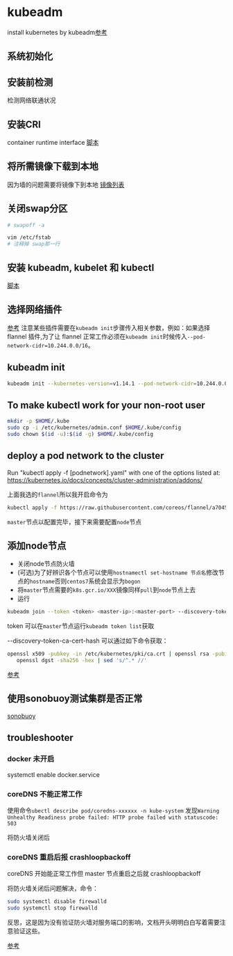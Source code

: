 # kubeadm

install kubernetes by kubeadm[参考](https://kubernetes.io/zh/docs/setup/independent/install-kubeadm/)

## 系统初始化

## 安装前检测

检测网络联通状况

## 安装CRI

container runtime interface
[脚本](./docker-cri.ubuntu.sh)

## 将所需镜像下载到本地

因为墙的问题需要将镜像下到本地
[镜像列表](./image.md)

## 关闭swap分区

```bash
# swapoff -a

vim /etc/fstab
# 注释掉 swap那一行
```

## 安装 kubeadm, kubelet 和 kubectl

[脚本](./install-kubeadm-kubelet-kubectl.ubuntu.sh)

## 选择网络插件

[参考](https://kubernetes.io/docs/setup/independent/create-cluster-kubeadm/#pod-network)
注意某些插件需要在`kubeadm init`步骤传入相关参数，例如：如果选择 flannel 插件,为了让 flannel 正常工作必须在`kubeadm init`时候传入`--pod-network-cidr=10.244.0.0/16`。

## kubeadm init

```bash
kubeadm init --kubernetes-version=v1.14.1 --pod-network-cidr=10.244.0.0/16
```

## To make kubectl work for your non-root user

```bash
mkdir -p $HOME/.kube
sudo cp -i /etc/kubernetes/admin.conf $HOME/.kube/config
sudo chown $(id -u):$(id -g) $HOME/.kube/config
```

## deploy a pod network to the cluster

Run "kubectl apply -f [podnetwork].yaml" with one of the options listed at:
  https://kubernetes.io/docs/concepts/cluster-administration/addons/

上面我选的`flannel`所以我开启命令为

```bash
kubectl apply -f https://raw.githubusercontent.com/coreos/flannel/a70459be0084506e4ec919aa1c114638878db11b/Documentation/kube-flannel.yml
```

`master`节点以配置完毕，接下来需要配置`node`节点

## 添加node节点

- 关闭node节点防火墙
- (可选)为了好辨识各个节点可以使用`hostnamectl set-hostname 节点名`修改节点的`hostname`否则`centos7`系统会显示为`bogon`
- 将`master`节点需要的`k8s.gcr.io/XXX`镜像同样`pull`到`node`节点上去
- 运行

```bash
kubeadm join --token <token> <master-ip>:<master-port> --discovery-token-ca-cert-hash sha256:<hash>
```

token 可以在`master`节点运行`kubeadm token list`获取

--discovery-token-ca-cert-hash 可以通过如下命令获取：

```bash
openssl x509 -pubkey -in /etc/kubernetes/pki/ca.crt | openssl rsa -pubin -outform der 2>/dev/null | \
   openssl dgst -sha256 -hex | sed 's/^.* //'
```

[参考](https://kubernetes.io/docs/setup/independent/create-cluster-kubeadm/#join-nodes)

## 使用sonobuoy测试集群是否正常

[sonobuoy](https://github.com/heptio/sonobuoy)

## troubleshooter

### docker 未开启

systemctl enable docker.service

### coreDNS 不能正常工作

使用命令`ubectl describe pod/coredns-xxxxxx -n kube-system`
发现`Warning  Unhealthy Readiness probe failed: HTTP probe failed with statuscode: 503`

将防火墙关闭后

### coreDNS 重启后报 crashloopbackoff

coreDNS 开始能正常工作但 master 节点重启之后就 crashloopbackoff

将防火墙关闭后问题解决，命令：

```bash
sudo systemctl disable firewalld
sudo systemctl stop firewalld
```

反思，这是因为没有验证防火墙对服务端口的影响，文档开头明明白白写着需要注意验证这些。

[参考](https://github.com/coredns/coredns/issues/2325)